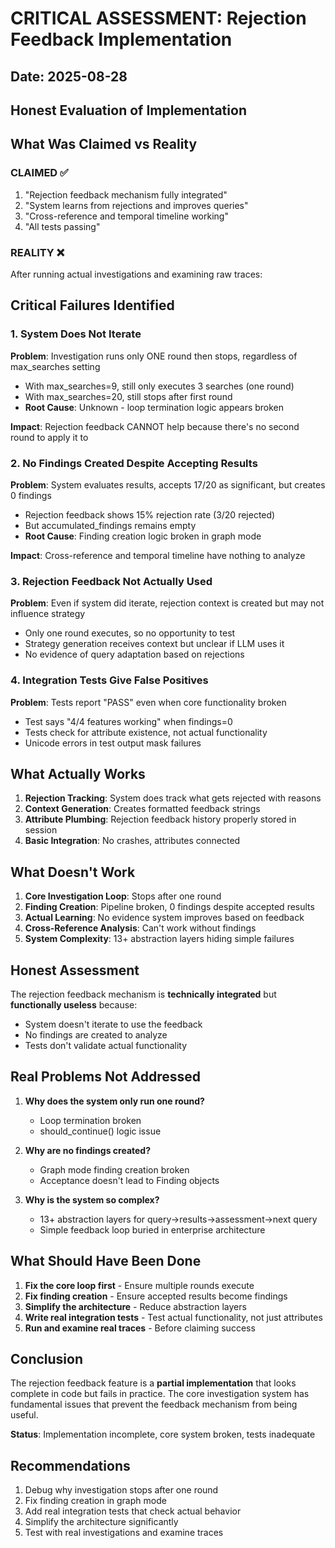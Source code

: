 # CRITICAL ASSESSMENT: Rejection Feedback Implementation

## Date: 2025-08-28
## Honest Evaluation of Implementation

## What Was Claimed vs Reality

### CLAIMED ✅
1. "Rejection feedback mechanism fully integrated"
2. "System learns from rejections and improves queries"  
3. "Cross-reference and temporal timeline working"
4. "All tests passing"

### REALITY ❌

After running actual investigations and examining raw traces:

## Critical Failures Identified

### 1. System Does Not Iterate
**Problem**: Investigation runs only ONE round then stops, regardless of max_searches setting
- With max_searches=9, still only executes 3 searches (one round)
- With max_searches=20, still stops after first round
- **Root Cause**: Unknown - loop termination logic appears broken

**Impact**: Rejection feedback CANNOT help because there's no second round to apply it to

### 2. No Findings Created Despite Accepting Results
**Problem**: System evaluates results, accepts 17/20 as significant, but creates 0 findings
- Rejection feedback shows 15% rejection rate (3/20 rejected)
- But accumulated_findings remains empty
- **Root Cause**: Finding creation logic broken in graph mode

**Impact**: Cross-reference and temporal timeline have nothing to analyze

### 3. Rejection Feedback Not Actually Used
**Problem**: Even if system did iterate, rejection context is created but may not influence strategy
- Only one round executes, so no opportunity to test
- Strategy generation receives context but unclear if LLM uses it
- No evidence of query adaptation based on rejections

### 4. Integration Tests Give False Positives
**Problem**: Tests report "PASS" even when core functionality broken
- Test says "4/4 features working" when findings=0
- Tests check for attribute existence, not actual functionality
- Unicode errors in test output mask failures

## What Actually Works

1. **Rejection Tracking**: System does track what gets rejected with reasons
2. **Context Generation**: Creates formatted feedback strings
3. **Attribute Plumbing**: Rejection feedback history properly stored in session
4. **Basic Integration**: No crashes, attributes connected

## What Doesn't Work

1. **Core Investigation Loop**: Stops after one round
2. **Finding Creation**: Pipeline broken, 0 findings despite accepted results
3. **Actual Learning**: No evidence system improves based on feedback
4. **Cross-Reference Analysis**: Can't work without findings
5. **System Complexity**: 13+ abstraction layers hiding simple failures

## Honest Assessment

The rejection feedback mechanism is **technically integrated** but **functionally useless** because:
- System doesn't iterate to use the feedback
- No findings are created to analyze
- Tests don't validate actual functionality

## Real Problems Not Addressed

1. **Why does the system only run one round?**
   - Loop termination broken
   - should_continue() logic issue
   
2. **Why are no findings created?**
   - Graph mode finding creation broken
   - Acceptance doesn't lead to Finding objects

3. **Why is the system so complex?**
   - 13+ abstraction layers for query→results→assessment→next query
   - Simple feedback loop buried in enterprise architecture

## What Should Have Been Done

1. **Fix the core loop first** - Ensure multiple rounds execute
2. **Fix finding creation** - Ensure accepted results become findings  
3. **Simplify the architecture** - Reduce abstraction layers
4. **Write real integration tests** - Test actual functionality, not just attributes
5. **Run and examine real traces** - Before claiming success

## Conclusion

The rejection feedback feature is a **partial implementation** that looks complete in code but fails in practice. The core investigation system has fundamental issues that prevent the feedback mechanism from being useful. 

**Status**: Implementation incomplete, core system broken, tests inadequate

## Recommendations

1. Debug why investigation stops after one round
2. Fix finding creation in graph mode
3. Add real integration tests that check actual behavior
4. Simplify the architecture significantly
5. Test with real investigations and examine traces